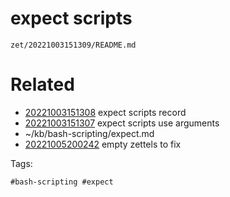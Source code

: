 # expect scripts

` zet/20221003151309/README.md `

# Related

- [20221003151308](/zet/20221003151308/README.md) expect scripts record
- [20221003151307](/zet/20221003151307/README.md) expect scripts use arguments
- ~/kb/bash-scripting/expect.md
- [20221005200242](/zet/20221005200242/README.md) empty zettels to fix

Tags:

    #bash-scripting #expect 
